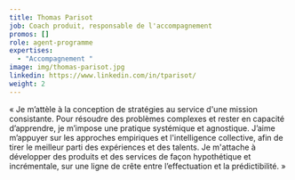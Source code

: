 ```yaml
---
title: Thomas Parisot
job: Coach produit, responsable de l'accompagnement
promos: []
role: agent-programme
expertises:
  - "Accompagnement "
image: img/thomas-parisot.jpg
linkedin: https://www.linkedin.com/in/tparisot/
weight: 2
---
```

« Je m’attèle à la conception de stratégies au service d'une mission consistante. Pour résoudre des problèmes complexes et rester en capacité d’apprendre, je m’impose une pratique systémique et agnostique. J’aime m’appuyer sur les approches empiriques et l'intelligence collective, afin de tirer le meilleur parti des expériences et des talents. Je m'attache à développer des produits et des services de façon hypothétique et incrémentale, sur une ligne de crête entre l’effectuation et la prédictibilité. »